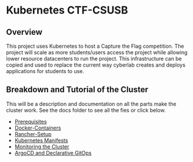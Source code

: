 # **Kubernetes CTF-CSUSB** 

## __Overview__

This project uses Kubernetes to host a Capture the Flag competition. The project will scale as more students/users access the project while allowing lower resource datacenters to run the project. This infrastructure can be copied and used to replace the current way cyberlab creates and deploys applications for students to use.


## __Breakdown and Tutorial of the Cluster__

This will be a description and documentation on all the parts make the cluster work. See the docs folder to see all the fies or click below.

*  [Prerequisites](/docs/prerequisites.md)
*  [Docker-Containers](/docs/docker-container.md)
*  [Rancher-Setup](/docs/rancher-setup.md)
*  [Kubernetes Manifests](/docs/kubernetes-manifests.md)
*  [Monitoring the Cluster](/docs/monitoring.md)
*  [ArgoCD and Declarative GitOps](/docs/argocd.md)